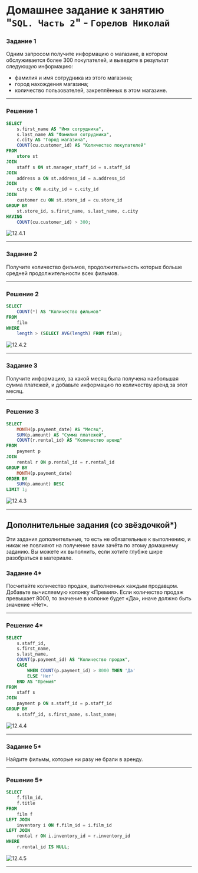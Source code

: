 # Домашнее задание к занятию "`SQL. Часть 2`" - `Горелов Николай`


### Задание 1

Одним запросом получите информацию о магазине, в котором обслуживается более 300 покупателей, и выведите в результат следующую информацию: 
- фамилия и имя сотрудника из этого магазина;
- город нахождения магазина;
- количество пользователей, закреплённых в этом магазине.

---

### Решение 1

``` sql
SELECT 
    s.first_name AS "Имя сотрудника",
    s.last_name AS "Фамилия сотрудника",
    c.city AS "Город магазина",
    COUNT(cu.customer_id) AS "Количество покупателей"
FROM 
    store st
JOIN 
    staff s ON st.manager_staff_id = s.staff_id
JOIN 
    address a ON st.address_id = a.address_id
JOIN 
    city c ON a.city_id = c.city_id
JOIN 
    customer cu ON st.store_id = cu.store_id
GROUP BY 
    st.store_id, s.first_name, s.last_name, c.city
HAVING 
    COUNT(cu.customer_id) > 300;
```
![12.4.1](img/12.4.1.JPG)

---

### Задание 2

Получите количество фильмов, продолжительность которых больше средней продолжительности всех фильмов.

---

### Решение 2

``` sql
SELECT 
    COUNT(*) AS "Количество фильмов"
FROM 
    film
WHERE 
    length > (SELECT AVG(length) FROM film);
```
![12.4.2](img/12.4.2.JPG)

---

### Задание 3

Получите информацию, за какой месяц была получена наибольшая сумма платежей, и добавьте информацию по количеству аренд за этот месяц.

---

### Решение 3

```sql
SELECT 
    MONTH(p.payment_date) AS "Месяц",
    SUM(p.amount) AS "Сумма платежей",
    COUNT(r.rental_id) AS "Количество аренд"
FROM 
    payment p
JOIN 
    rental r ON p.rental_id = r.rental_id
GROUP BY 
    MONTH(p.payment_date)
ORDER BY 
    SUM(p.amount) DESC
LIMIT 1;
```
![12.4.3](img/12.4.3.JPG)

---

## Дополнительные задания (со звёздочкой*)
Эти задания дополнительные, то есть не обязательные к выполнению, и никак не повлияют на получение вами зачёта по этому домашнему заданию. Вы можете их выполнить, если хотите глубже шире разобраться в материале.

### Задание 4*

Посчитайте количество продаж, выполненных каждым продавцом. Добавьте вычисляемую колонку «Премия». Если количество продаж превышает 8000, то значение в колонке будет «Да», иначе должно быть значение «Нет».

---

### Решение 4*

``` sql
SELECT 
    s.staff_id,
    s.first_name,
    s.last_name,
    COUNT(p.payment_id) AS "Количество продаж",
    CASE 
        WHEN COUNT(p.payment_id) > 8000 THEN 'Да'
        ELSE 'Нет'
    END AS "Премия"
FROM 
    staff s
JOIN 
    payment p ON s.staff_id = p.staff_id
GROUP BY 
    s.staff_id, s.first_name, s.last_name;
```
![12.4.4](img/12.4.4.JPG)

---

### Задание 5*

Найдите фильмы, которые ни разу не брали в аренду.

---

### Решение 5*

``` sql
SELECT 
    f.film_id,
    f.title
FROM 
    film f
LEFT JOIN 
    inventory i ON f.film_id = i.film_id
LEFT JOIN 
    rental r ON i.inventory_id = r.inventory_id
WHERE 
    r.rental_id IS NULL;
```
![12.4.5](img/12.4.5.JPG)

---